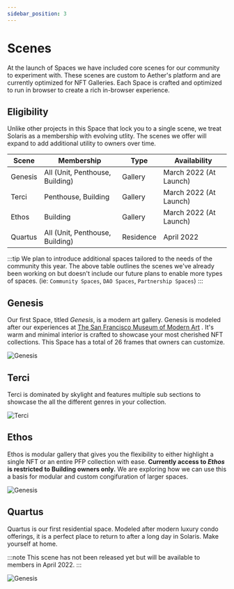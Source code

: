 ```yaml
---
sidebar_position: 3
---
```


# Scenes

At the launch of Spaces we have included core scenes for our community
to experiment with. These scenes are custom to Aether's platform and are
currently optimized for NFT Galleries. Each Space is crafted and optimized
to run in browser to create a rich in-browser experience.

## Eligibility

Unlike other projects in this Space that lock you to a single scene, we treat Solaris as a membership with evolving utlity. The scenes we offer will expand to add additional utility to owners over time.

| Scene             | Membership                       | Type            | Availability           |
| ----------------- | -------------------------------- | --------------- | ---------------------- |
| Genesis           | All (Unit, Penthouse, Building)  | Gallery         | March 2022 (At Launch) |
| Terci             | Penthouse, Building              | Gallery         | March 2022 (At Launch) |
| Ethos             | Building                         | Gallery         | March 2022 (At Launch) |
| Quartus           | All (Unit, Penthouse, Building)  | Residence       | April 2022             |

:::tip
We plan to introduce additional spaces tailored to the needs of the community this year. The above table outlines the scenes we've already been working on but doesn't include our future plans to enable more types of spaces. (ie: `Community Spaces`, `DAO Spaces`, `Partnership Spaces`)
:::

## Genesis

Our first Space, titled <i>Genesis</i>, is a modern art gallery.
Genesis is modeled after our experiences at
[The San Francisco Museum of Modern Art](https://en.wikipedia.org/wiki/San_Francisco_Museum_of_Modern_Art)
. It's warm and minimal interior is crafted to showcase your most
cherished NFT collections. This Space has a total of 26 frames that
owners can customize.

![Genesis](/img/space-genesis.jpeg)

## Terci

Terci is dominated by skylight and features multiple sub sections to showcase the all the different genres in your collection.

![Terci](/img/terci.jpg)

## Ethos

Ethos is modular gallery that gives you the flexibility to either highlight
a single NFT or an entire PFP collection with ease. **Currently access to *Ethos*
is restricted to Building owners only.** We are exploring how we can use this
a basis for modular and custom congifuration of larger spaces.

![Genesis](/img/space-ethos.jpeg)

## Quartus

Quartus is our first residential space. Modeled after modern luxury condo offerings, it is a perfect
place to return to after a long day in Solaris. Make yourself at home.

:::note
This scene has not been released yet but will be available to members in April 2022.
:::

![Genesis](/img/quartus.jpg)
